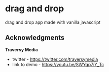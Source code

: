 # drag and drop

drag and drop app made with vanilla javascript

## Acknowledgments
**Traversy Media** 
* twitter - https://twitter.com/traversymedia 
* link to demo - https://youtu.be/SWYqp7iY_Tc